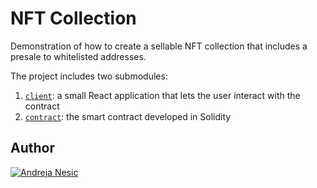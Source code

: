 # NFT Collection

Demonstration of how to create a sellable NFT collection that includes a presale to whitelisted addresses.

The project includes two submodules:

1. [`client`](./client/): a small React application that lets the user interact with the contract
2. [`contract`](./contract/): the smart contract developed in Solidity

## Author

[![Andreja Nesic](https://andrejanesic.com/git-signature-sm.png)](https://andrejanesic.com)